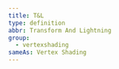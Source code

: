 ```yaml
---
title: T&L
type: definition
abbr: Transform And Lightning
group:
  - vertexshading
sameAs: Vertex Shading
---
```

